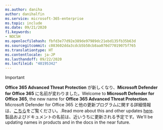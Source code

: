 ```yaml
---
ms.author: daniha
author: danihalfin
ms.service: microsoft-365-enterprise
ms.topic: include
ms.date: 09/21/2020
f1.keywords:
- NOCSH
ms.openlocfilehash: fbfd3e77d92e389de97989dc21ebd135fb35b63d
ms.sourcegitcommit: c083602dda3cdcb5b58cb8aa070d77019075f765
ms.translationtype: HT
ms.contentlocale: ja-JP
ms.lasthandoff: 09/22/2020
ms.locfileid: "48195342"
---
```

> [!IMPORTANT]
> <span data-ttu-id="8c2e8-101">**Office 365 Advanced Threat Protection** が新しくなり、**Microsoft Defender for Office 365** に名前が変わりました。</span><span class="sxs-lookup"><span data-stu-id="8c2e8-101">Welcome to **Microsoft Defender for Office 365**, the new name for **Office 365 Advanced Threat Protection**.</span></span> <span data-ttu-id="8c2e8-102">Microsoft Defender for Office 365 と他の更新プログラムに関する詳細情報は、[こちら](https://www.microsoft.com/security/blog/?p=91813)をご覧ください。.</span><span class="sxs-lookup"><span data-stu-id="8c2e8-102">Read more about this and other updates [here](https://www.microsoft.com/security/blog/?p=91813).</span></span> <span data-ttu-id="8c2e8-103">製品およびドキュメントの名前は、近いうちに更新される予定です。</span><span class="sxs-lookup"><span data-stu-id="8c2e8-103">We'll be updating names in products and in the docs in the near future.</span></span>
